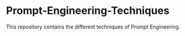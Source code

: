 # Prompt-Engineering-Techniques
This repository contains the different techniques of Prompt Engineering.

